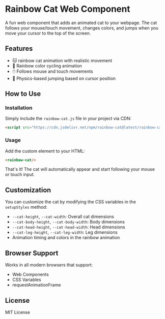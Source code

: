 # Rainbow Cat Web Component

A fun web component that adds an animated cat to your webpage. The cat follows your mouse/touch movement, changes colors, and jumps when you move your cursor to the top of the screen.

## Features

- 🐱 rainbow cat animation with realistic movement
- 🌈 Rainbow color cycling animation
- 🖱️ Follows mouse and touch movements
- 🦘 Physics-based jumping based on cursor position

## How to Use

### Installation

Simply include the `rainbow-cat.js` file in your project via CDN:

```html
<script src="https://cdn.jsdelivr.net/npm/rainbow-cat@latest/rainbow-cat.js"/>
```

### Usage

Add the custom element to your HTML:

```html
<rainbow-cat/>
```

That's it! The cat will automatically appear and start following your mouse or touch input.


## Customization

You can customize the cat by modifying the CSS variables in the `setupStyles` method:

- `--cat-height`, `--cat-width`: Overall cat dimensions
- `--cat-body-height`, `--cat-body-width`: Body dimensions
- `--cat-head-height`, `--cat-head-width`: Head dimensions
- `--cat-leg-height`, `--cat-leg-width`: Leg dimensions
- Animation timing and colors in the rainbow animation

## Browser Support

Works in all modern browsers that support:
- Web Components
- CSS Variables
- requestAnimationFrame

## License

MIT License
